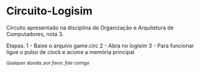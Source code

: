 # Circuito-Logisim
Circuito apresentado na disciplina de Organização e Arquitetura de Computadores, nota 3.

Etapas:
1 - Baixe o arquivo game.circ
2 - Abra no logisim
3 - Para funcionar ligue o pulso de clock e acione a memória principal

<small><i>Qualquer dúvida, por favor, fale comigo</i></small>
